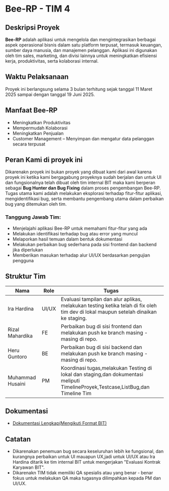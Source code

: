 # Bee-RP  - TIM 4

## Deskripsi Proyek

**Bee-RP** adalah aplikasi untuk mengelola dan mengintegrasikan berbagai aspek operasional bisnis dalam satu platform terpusat, termasuk keuangan, sumber daya manusia, dan manajemen pelanggan. Aplikasi ini digunakan oleh tim sales, marketing, dan divisi lainnya untuk meningkatkan efisiensi kerja, produktivitas, serta kolaborasi internal.

## Waktu Pelaksanaan 
Proyek ini berlangsung selama 3 bulan terhitung sejak tanggal 11 Maret 2025 sampai
dengan tanggal 19 Juni 2025.

## Manfaat Bee-RP

- Meningkatkan Produktivitas  
- Mempermudah Kolaborasi  
- Meningkatkan Penjualan  
- Customer Management – Menyimpan dan mengatur data pelanggan secara terpusat

## Peran Kami di proyek ini

Dikarenakn proyek ini bukan proyek yang dibuat kami dari awal karena proyek ini ketika kami bergagabung proyeknya sudah berjalan dan untuk UI dan fungsionalnya telah dibuat oleh tim internal BIT maka kami berperan sebagai **Bug Hunter dan Bug Fixing** dalam proses pengembangan Bee-RP. Tugas utama kami adalah melakukan eksplorasi terhadap fitur-fitur aplikasi, mengidentifikasi bug, serta membantu pengembang utama dalam perbaikan bug yang ditemukan oleh tim.

### Tanggung Jawab Tim:
- Menjelajahi aplikasi Bee-RP untuk memahami fitur-fitur yang ada
- Melakukan identifikasi terhadap bug atau error yang muncul
- Melaporkan hasil temuan dalam bentuk dokumentasi
- Melakukan perbaikan bug sederhana pada sisi frontend dan backend jika diperlukan
- Memberikan masukan terhadap alur UI/UX berdasarkan pengujian pengguna

## Struktur Tim

|Nama                | Role               | Tugas                                                                                                                                  |
|--------------------|--------------------|----------------------------------------------------------------------------------------------------------------------------------------|
|Ira Hardina         | UI/UX              | Evaluasi tampilan dan alur aplikas, melakukan testing ketika telah di fix oleh tim dev di lokal maupun setelah dinaikan ke staging.    |
|Rizal Mahardika     | FE                 | Perbaikan bug di sisi frontend dan melakukan push ke branch masing - masing di repo.                                                   |
|Heru Guntoro        | BE                 | Perbaikan bug di sisi backend  dan melakukan push ke branch masing - masing di repo.                                                   |
|Muhammad Husaini    | PM                 | Koordinasi tugas,melakukan Testing di lokal dan staging,dan dokumentasi meliputi TimelineProyek,Testcase,ListBug,dan Timeline Tim                                                                                                                                                                                                                           |

## Dokumentasi

- [Dokumentasi Lengkap(Mengikuti Format BIT)](https://docs.google.com/spreadsheets/d/1dn74SmEdgsMnoei2i9F67byxlLsCY4zfdaoVg7tLVwA/edit?usp=sharing)


## Catatan
- Dikarenakan penemuan bug secara keseluruhan lebih ke fungsional, dan kurangnya perbaikan untuk UI mauapun UX,jadi untuk UI/UX atau Ira Hardina ditarik ke tim internal BIT untuk mengerjakan "Evaluasi Kontrak       Karyawan BIT".
- Dikarenakn TIM tidak memiliki QA spesialis atau yang benar - benar fokus untuk melakukan QA maka tugasnya dilimpahkan kepada PM dan UI/UX.


